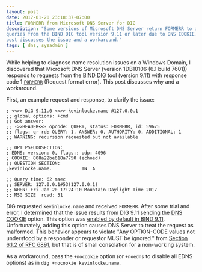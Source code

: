 ```yaml
---
layout: post
date: 2017-01-20 23:18:37-07:00
title: FORMERR from Microsoft DNS Server for DIG
description: "Some versions of Microsoft DNS Server return FORMERR to any \
queries from the BIND DIG tool version 9.11 or later due to DNS COOKIE.  This \
post discusses the issue and a workaround."
tags: [ dns, sysadmin ]
---
```

While helping to diagnose name resolution issues on a Windows Domain, I
discovered that Microsoft DNS Server (version 1DB10106 (6.1 build 7601))
responds to requests from the [BIND DIG](https://www.isc.org/downloads/bind/)
tool (version 9.11) with response code 1
[`FORMERR`](https://tools.ietf.org/html/rfc1035#page-27) (Request format
error).  This post discusses why and a workaround.

<!--more-->

First, an example request and response, to clarify the issue:

    ; <<>> DiG 9.11.0 <<>> kevinlocke.name @127.0.0.1
    ;; global options: +cmd
    ;; Got answer:
    ;; ->>HEADER<<- opcode: QUERY, status: FORMERR, id: 59675
    ;; flags: qr rd; QUERY: 1, ANSWER: 0, AUTHORITY: 0, ADDITIONAL: 1
    ;; WARNING: recursion requested but not available

    ;; OPT PSEUDOSECTION:
    ; EDNS: version: 0, flags:; udp: 4096
    ; COOKIE: 808a22be618a7750 (echoed)
    ;; QUESTION SECTION:
    ;kevinlocke.name.			IN	A

    ;; Query time: 62 msec
    ;; SERVER: 127.0.0.1#53(127.0.0.1)
    ;; WHEN: Fri Jan 20 17:24:10 Mountain Daylight Time 2017
    ;; MSG SIZE  rcvd: 51

DIG requested `kevinlocke.name` and received `FORMERR`.  After some trial and
error, I determined that the issue results from DIG 9.11 sending the [DNS
COOKIE](https://tools.ietf.org/html/rfc7873) option.  This option was [enabled
by default in BIND
9.11](https://ftp.isc.org/isc/bind/9.11.0/RELEASE-NOTES-bind-9.11.0.html).
Unfortunately, adding this option causes DNS Server to treat the request as
malformed.  This behavior appears to violate "Any OPTION-CODE values not
understood by a responder or requestor MUST be ignored." from [Section 6.1.2
of RFC 6891](https://tools.ietf.org/html/rfc6891#section-6.1.2), but that is
of small consolation for a non-working system.

As a workaround, pass the `+nocookie` option (or `+noedns` to disable all EDNS
options) as in `dig +nocookie kevinlocke.name`.

